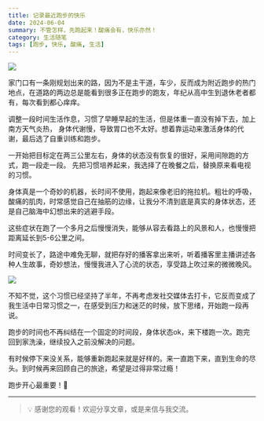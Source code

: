 ```yaml
---
title: 记录最近跑步的快乐
date: 2024-06-04
summary: 不管怎样，先跑起来！酸痛会有，快乐亦然！
category: 生活随笔
tags: [跑步, 快乐, 酸痛, 生活]
---
```


![](https://blog-1259751088.cos.ap-shanghai.myqcloud.com/20250104010045379.png?imageSlim)

家门口有一条刚规划出来的路，因为不是主干道，车少，反而成为附近跑步的热门地点，在道路的两边总是能看到很多正在跑步的跑友，年纪从高中生到退休老者都有，每次看到都心痒痒。

调整一段时间生活作息，习惯了早睡早起的生活，但是体重一直没有掉下去，加上南方天气炎热， 身体代谢慢，导致胃口也不太好。想着靠运动来激活身体的代谢，最后选了自重训练和跑步。

一开始把目标定在两三公里左右，身体的状态没有恢复的很好，采用间隙跑的方式，跑一段走一段。 先把习惯培养起来，我选择了在晚餐之后，替换原来看电视的习惯。

身体真是一个奇妙的机器，长时间不使用，跑起来像老旧的拖拉机。粗壮的呼吸，酸痛的肌肉，时常感觉自己在抽筋的边缘，让我分不清到底是真实的身体状态，还是自己脑海中幻想出来的逃避手段。

这些症状在跑了一个多月之后慢慢消失，能够从容去看路上的风景和人，也慢慢把距离延长到5-6公里之间。

时间变长了，路途中难免无聊，就把存好的播客拿出来听，听着播客里主播讲述各种人生故事，奇妙想法，慢慢我进入了心流的状态，享受路上吹过来的微微晚风。

![](https://blog-1259751088.cos.ap-shanghai.myqcloud.com/20250104010152140.png?imageSlim)

不知不觉，这个习惯已经坚持了半年，不再考虑发社交媒体去打卡，它反而变成了我生活中日常习惯之一，在感受到压力和迷茫的时候，放下思绪，开始跑一段再说。

跑步的时间也不再纠结在一个固定的时间段，身体状态ok，来下楼跑一次。跑完回到家洗澡，继续投入之前没解决的问题。

有时候停下来没关系，能够重新跑起来就是好样的。来一直跑下来，直到生命的尽头。到时候再来回顾自己的旅途，希望是过得非常过瘾！

跑步开心最重要！🏃

---

> 💡 感谢您的观看！欢迎分享文章，或是来信与我交流。